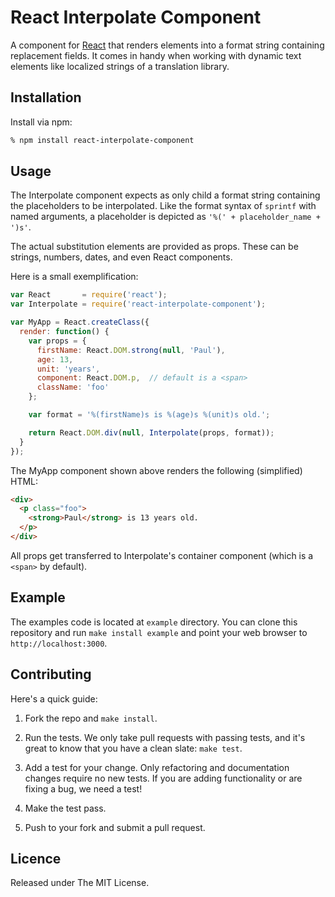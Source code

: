 # React Interpolate Component

A component for [React][1] that renders elements into a format string containing replacement fields. It comes in handy when working with dynamic text elements like localized strings of a translation library.


## Installation

Install via npm:

```bash
% npm install react-interpolate-component
```


## Usage

The Interpolate component expects as only child a format string containing the placeholders to be interpolated. Like the format syntax of `sprintf` with named arguments, a placeholder is depicted as `'%(' + placeholder_name + ')s'`.

The actual substitution elements are provided as props. These can be strings, numbers, dates, and even React components.

Here is a small exemplification:

```js
var React       = require('react');
var Interpolate = require('react-interpolate-component');

var MyApp = React.createClass({
  render: function() {
    var props = { 
      firstName: React.DOM.strong(null, 'Paul'), 
      age: 13, 
      unit: 'years',
      component: React.DOM.p,  // default is a <span>
      className: 'foo'
    };

    var format = '%(firstName)s is %(age)s %(unit)s old.';

    return React.DOM.div(null, Interpolate(props, format));
  }
});
```

The MyApp component shown above renders the following (simplified) HTML:

```html
<div>
  <p class="foo">
    <strong>Paul</strong> is 13 years old.
  </p>
</div>
```

All props get transferred to Interpolate's container component (which is a `<span>` by default).


## Example

The examples code is located at `example` directory. You can clone this repository and run `make install example` and point your web browser to
`http://localhost:3000`.


## Contributing

Here's a quick guide:

1. Fork the repo and `make install`.

2. Run the tests. We only take pull requests with passing tests, and it's great to know that you have a clean slate: `make test`.

3. Add a test for your change. Only refactoring and documentation changes require no new tests. If you are adding functionality or are fixing a bug, we need a test!

4. Make the test pass.

5. Push to your fork and submit a pull request.


## Licence

Released under The MIT License.



[1]: http://facebook.github.io/react/
